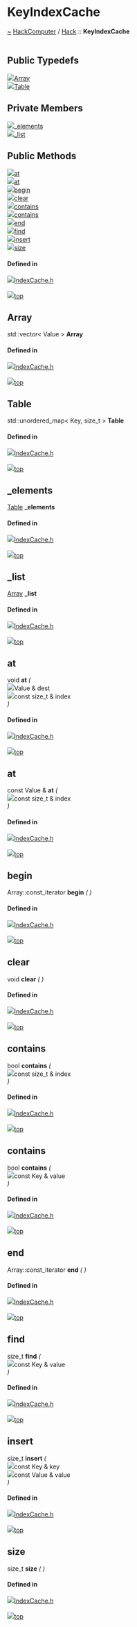 <a id="keyindexcache"></a>
<h1>KeyIndexCache</h1>
<a id="a01273"></a>
<a href="https://github.com/CharlesCarley/HackComputer#~">~</a>
<a href="index.md#index">HackComputer</a>
<span class="inline-text">/</span>
<a href="a00897.md#hack">Hack</a>
<span class="inline-text">::</span>
<span class="bold-text"><b>KeyIndexCache</b></span>
<br/>
<br/>
<a id="public-typedefs"></a>
<h2>Public Typedefs</h2>
<span class="icon-list-item"><a href="#array" class="icon-list-item"><img src="../images/class.svg" class="icon-list-item"/><span class="icon-list-item">Array</span>
</a>
</span>
<br/>
<span class="icon-list-item"><a href="#table" class="icon-list-item"><img src="../images/class.svg" class="icon-list-item"/><span class="icon-list-item">Table</span>
</a>
</span>
<br/>
<a id="private-members"></a>
<h2>Private Members</h2>
<span class="icon-list-item"><a href="#_elements" class="icon-list-item"><img src="../images/class.svg" class="icon-list-item"/><span class="icon-list-item">_elements</span>
</a>
</span>
<br/>
<span class="icon-list-item"><a href="#_list" class="icon-list-item"><img src="../images/class.svg" class="icon-list-item"/><span class="icon-list-item">_list</span>
</a>
</span>
<br/>
<a id="public-methods"></a>
<h2>Public Methods</h2>
<span class="icon-list-item"><a href="#at" class="icon-list-item"><img src="../images/class.svg" class="icon-list-item"/><span class="icon-list-item">at</span>
</a>
</span>
<br/>
<span class="icon-list-item"><a href="#at" class="icon-list-item"><img src="../images/class.svg" class="icon-list-item"/><span class="icon-list-item">at</span>
</a>
</span>
<br/>
<span class="icon-list-item"><a href="#begin" class="icon-list-item"><img src="../images/class.svg" class="icon-list-item"/><span class="icon-list-item">begin</span>
</a>
</span>
<br/>
<span class="icon-list-item"><a href="#clear" class="icon-list-item"><img src="../images/class.svg" class="icon-list-item"/><span class="icon-list-item">clear</span>
</a>
</span>
<br/>
<span class="icon-list-item"><a href="#contains" class="icon-list-item"><img src="../images/class.svg" class="icon-list-item"/><span class="icon-list-item">contains</span>
</a>
</span>
<br/>
<span class="icon-list-item"><a href="#contains" class="icon-list-item"><img src="../images/class.svg" class="icon-list-item"/><span class="icon-list-item">contains</span>
</a>
</span>
<br/>
<span class="icon-list-item"><a href="#end" class="icon-list-item"><img src="../images/class.svg" class="icon-list-item"/><span class="icon-list-item">end</span>
</a>
</span>
<br/>
<span class="icon-list-item"><a href="#find" class="icon-list-item"><img src="../images/class.svg" class="icon-list-item"/><span class="icon-list-item">find</span>
</a>
</span>
<br/>
<span class="icon-list-item"><a href="#insert" class="icon-list-item"><img src="../images/class.svg" class="icon-list-item"/><span class="icon-list-item">insert</span>
</a>
</span>
<br/>
<span class="icon-list-item"><a href="#size" class="icon-list-item"><img src="../images/class.svg" class="icon-list-item"/><span class="icon-list-item">size</span>
</a>
</span>
<br/>
<a id="defined-in"></a>
<h4>Defined in</h4>
<span class="icon-list-item"><a href="https://github.com/CharlesCarley/HackComputer/blob/master/Source/Utils/IndexCache.h#L144" class="icon-list-item"><img src="../images/file.svg" class="icon-list-item"/><span class="icon-list-item">IndexCache.h</span>
</a>
</span>
<br/>
<br/>
<span class="icon-list-item"><a href="#keyindexcache" class="icon-list-item"><img src="../images/jumpToTop.svg" class="icon-list-item"/><span class="icon-list-item">top</span>
</a>
</span>
<a id="array"></a>
<h2>Array</h2>
<span class="inline-text">std::vector&lt; Value &gt;</span>
<span class="bold-text"><b>Array</b></span>
<br/>
<a id="defined-in"></a>
<h4>Defined in</h4>
<span class="icon-list-item"><a href="https://github.com/CharlesCarley/HackComputer/blob/master/Source/Utils/IndexCache.h#L147" class="icon-list-item"><img src="../images/file.svg" class="icon-list-item"/><span class="icon-list-item">IndexCache.h</span>
</a>
</span>
<br/>
<br/>
<span class="icon-list-item"><a href="#keyindexcache" class="icon-list-item"><img src="../images/jumpToTop.svg" class="icon-list-item"/><span class="icon-list-item">top</span>
</a>
</span>
<br/>
<a id="table"></a>
<h2>Table</h2>
<span class="inline-text">std::unordered_map&lt; Key, size_t &gt;</span>
<span class="bold-text"><b>Table</b></span>
<br/>
<a id="defined-in"></a>
<h4>Defined in</h4>
<span class="icon-list-item"><a href="https://github.com/CharlesCarley/HackComputer/blob/master/Source/Utils/IndexCache.h#L146" class="icon-list-item"><img src="../images/file.svg" class="icon-list-item"/><span class="icon-list-item">IndexCache.h</span>
</a>
</span>
<br/>
<br/>
<span class="icon-list-item"><a href="#keyindexcache" class="icon-list-item"><img src="../images/jumpToTop.svg" class="icon-list-item"/><span class="icon-list-item">top</span>
</a>
</span>
<br/>
<a id="_elements"></a>
<h2>_elements</h2>
<a href="a01273.md#table">Table</a>
<span class="bold-text"><b>_elements</b></span>
<br/>
<a id="defined-in"></a>
<h4>Defined in</h4>
<span class="icon-list-item"><a href="https://github.com/CharlesCarley/HackComputer/blob/master/Source/Utils/IndexCache.h#L150" class="icon-list-item"><img src="../images/file.svg" class="icon-list-item"/><span class="icon-list-item">IndexCache.h</span>
</a>
</span>
<br/>
<br/>
<span class="icon-list-item"><a href="#keyindexcache" class="icon-list-item"><img src="../images/jumpToTop.svg" class="icon-list-item"/><span class="icon-list-item">top</span>
</a>
</span>
<br/>
<a id="_list"></a>
<h2>_list</h2>
<a href="a01273.md#array">Array</a>
<span class="bold-text"><b>_list</b></span>
<br/>
<a id="defined-in"></a>
<h4>Defined in</h4>
<span class="icon-list-item"><a href="https://github.com/CharlesCarley/HackComputer/blob/master/Source/Utils/IndexCache.h#L151" class="icon-list-item"><img src="../images/file.svg" class="icon-list-item"/><span class="icon-list-item">IndexCache.h</span>
</a>
</span>
<br/>
<br/>
<span class="icon-list-item"><a href="#keyindexcache" class="icon-list-item"><img src="../images/jumpToTop.svg" class="icon-list-item"/><span class="icon-list-item">top</span>
</a>
</span>
<br/>
<a id="at"></a>
<h2>at</h2>
<span class="inline-text">void</span>
<span class="bold-text"><b>at</b></span>
<span class="italic-text"><i>(</i></span>
<div class="paragraph">
<span class="paragraph"><img src="../images/horSpace24px.svg"/><span class="inline-text">Value &amp;</span>
<span class="inline-text">dest</span>
</span>
</div>
<div class="paragraph">
<span class="paragraph"><img src="../images/horSpace24px.svg"/><span class="inline-text">const size_t &amp;</span>
<span class="inline-text">index</span>
</span>
</div>
<span class="italic-text"><i>)</i></span>
<a id="defined-in"></a>
<h4>Defined in</h4>
<span class="icon-list-item"><a href="https://github.com/CharlesCarley/HackComputer/blob/master/Source/Utils/IndexCache.h#L172" class="icon-list-item"><img src="../images/file.svg" class="icon-list-item"/><span class="icon-list-item">IndexCache.h</span>
</a>
</span>
<br/>
<br/>
<span class="icon-list-item"><a href="#keyindexcache" class="icon-list-item"><img src="../images/jumpToTop.svg" class="icon-list-item"/><span class="icon-list-item">top</span>
</a>
</span>
<br/>
<a id="at"></a>
<h2>at</h2>
<span class="inline-text">const Value &amp;</span>
<span class="bold-text"><b>at</b></span>
<span class="italic-text"><i>(</i></span>
<div class="paragraph">
<span class="paragraph"><img src="../images/horSpace24px.svg"/><span class="inline-text">const size_t &amp;</span>
<span class="inline-text">index</span>
</span>
</div>
<span class="italic-text"><i>)</i></span>
<a id="defined-in"></a>
<h4>Defined in</h4>
<span class="icon-list-item"><a href="https://github.com/CharlesCarley/HackComputer/blob/master/Source/Utils/IndexCache.h#L180" class="icon-list-item"><img src="../images/file.svg" class="icon-list-item"/><span class="icon-list-item">IndexCache.h</span>
</a>
</span>
<br/>
<br/>
<span class="icon-list-item"><a href="#keyindexcache" class="icon-list-item"><img src="../images/jumpToTop.svg" class="icon-list-item"/><span class="icon-list-item">top</span>
</a>
</span>
<br/>
<a id="begin"></a>
<h2>begin</h2>
<span class="inline-text">Array::const_iterator</span>
<span class="bold-text"><b>begin</b></span>
<span class="italic-text"><i>(</i></span>
<span class="italic-text"><i>)</i></span>
<a id="defined-in"></a>
<h4>Defined in</h4>
<span class="icon-list-item"><a href="https://github.com/CharlesCarley/HackComputer/blob/master/Source/Utils/IndexCache.h#L219" class="icon-list-item"><img src="../images/file.svg" class="icon-list-item"/><span class="icon-list-item">IndexCache.h</span>
</a>
</span>
<br/>
<br/>
<span class="icon-list-item"><a href="#keyindexcache" class="icon-list-item"><img src="../images/jumpToTop.svg" class="icon-list-item"/><span class="icon-list-item">top</span>
</a>
</span>
<br/>
<a id="clear"></a>
<h2>clear</h2>
<span class="inline-text">void</span>
<span class="bold-text"><b>clear</b></span>
<span class="italic-text"><i>(</i></span>
<span class="italic-text"><i>)</i></span>
<a id="defined-in"></a>
<h4>Defined in</h4>
<span class="icon-list-item"><a href="https://github.com/CharlesCarley/HackComputer/blob/master/Source/Utils/IndexCache.h#L213" class="icon-list-item"><img src="../images/file.svg" class="icon-list-item"/><span class="icon-list-item">IndexCache.h</span>
</a>
</span>
<br/>
<br/>
<span class="icon-list-item"><a href="#keyindexcache" class="icon-list-item"><img src="../images/jumpToTop.svg" class="icon-list-item"/><span class="icon-list-item">top</span>
</a>
</span>
<br/>
<a id="contains"></a>
<h2>contains</h2>
<span class="inline-text">bool</span>
<span class="bold-text"><b>contains</b></span>
<span class="italic-text"><i>(</i></span>
<div class="paragraph">
<span class="paragraph"><img src="../images/horSpace24px.svg"/><span class="inline-text">const size_t &amp;</span>
<span class="inline-text">index</span>
</span>
</div>
<span class="italic-text"><i>)</i></span>
<a id="defined-in"></a>
<h4>Defined in</h4>
<span class="icon-list-item"><a href="https://github.com/CharlesCarley/HackComputer/blob/master/Source/Utils/IndexCache.h#L187" class="icon-list-item"><img src="../images/file.svg" class="icon-list-item"/><span class="icon-list-item">IndexCache.h</span>
</a>
</span>
<br/>
<br/>
<span class="icon-list-item"><a href="#keyindexcache" class="icon-list-item"><img src="../images/jumpToTop.svg" class="icon-list-item"/><span class="icon-list-item">top</span>
</a>
</span>
<br/>
<a id="contains"></a>
<h2>contains</h2>
<span class="inline-text">bool</span>
<span class="bold-text"><b>contains</b></span>
<span class="italic-text"><i>(</i></span>
<div class="paragraph">
<span class="paragraph"><img src="../images/horSpace24px.svg"/><span class="inline-text">const Key &amp;</span>
<span class="inline-text">value</span>
</span>
</div>
<span class="italic-text"><i>)</i></span>
<a id="defined-in"></a>
<h4>Defined in</h4>
<span class="icon-list-item"><a href="https://github.com/CharlesCarley/HackComputer/blob/master/Source/Utils/IndexCache.h#L194" class="icon-list-item"><img src="../images/file.svg" class="icon-list-item"/><span class="icon-list-item">IndexCache.h</span>
</a>
</span>
<br/>
<br/>
<span class="icon-list-item"><a href="#keyindexcache" class="icon-list-item"><img src="../images/jumpToTop.svg" class="icon-list-item"/><span class="icon-list-item">top</span>
</a>
</span>
<br/>
<a id="end"></a>
<h2>end</h2>
<span class="inline-text">Array::const_iterator</span>
<span class="bold-text"><b>end</b></span>
<span class="italic-text"><i>(</i></span>
<span class="italic-text"><i>)</i></span>
<a id="defined-in"></a>
<h4>Defined in</h4>
<span class="icon-list-item"><a href="https://github.com/CharlesCarley/HackComputer/blob/master/Source/Utils/IndexCache.h#L224" class="icon-list-item"><img src="../images/file.svg" class="icon-list-item"/><span class="icon-list-item">IndexCache.h</span>
</a>
</span>
<br/>
<br/>
<span class="icon-list-item"><a href="#keyindexcache" class="icon-list-item"><img src="../images/jumpToTop.svg" class="icon-list-item"/><span class="icon-list-item">top</span>
</a>
</span>
<br/>
<a id="find"></a>
<h2>find</h2>
<span class="inline-text">size_t</span>
<span class="bold-text"><b>find</b></span>
<span class="italic-text"><i>(</i></span>
<div class="paragraph">
<span class="paragraph"><img src="../images/horSpace24px.svg"/><span class="inline-text">const Key &amp;</span>
<span class="inline-text">value</span>
</span>
</div>
<span class="italic-text"><i>)</i></span>
<a id="defined-in"></a>
<h4>Defined in</h4>
<span class="icon-list-item"><a href="https://github.com/CharlesCarley/HackComputer/blob/master/Source/Utils/IndexCache.h#L200" class="icon-list-item"><img src="../images/file.svg" class="icon-list-item"/><span class="icon-list-item">IndexCache.h</span>
</a>
</span>
<br/>
<br/>
<span class="icon-list-item"><a href="#keyindexcache" class="icon-list-item"><img src="../images/jumpToTop.svg" class="icon-list-item"/><span class="icon-list-item">top</span>
</a>
</span>
<br/>
<a id="insert"></a>
<h2>insert</h2>
<span class="inline-text">size_t</span>
<span class="bold-text"><b>insert</b></span>
<span class="italic-text"><i>(</i></span>
<div class="paragraph">
<span class="paragraph"><img src="../images/horSpace24px.svg"/><span class="inline-text">const Key &amp;</span>
<span class="inline-text">key</span>
</span>
</div>
<div class="paragraph">
<span class="paragraph"><img src="../images/horSpace24px.svg"/><span class="inline-text">const Value &amp;</span>
<span class="inline-text">value</span>
</span>
</div>
<span class="italic-text"><i>)</i></span>
<a id="defined-in"></a>
<h4>Defined in</h4>
<span class="icon-list-item"><a href="https://github.com/CharlesCarley/HackComputer/blob/master/Source/Utils/IndexCache.h#L154" class="icon-list-item"><img src="../images/file.svg" class="icon-list-item"/><span class="icon-list-item">IndexCache.h</span>
</a>
</span>
<br/>
<br/>
<span class="icon-list-item"><a href="#keyindexcache" class="icon-list-item"><img src="../images/jumpToTop.svg" class="icon-list-item"/><span class="icon-list-item">top</span>
</a>
</span>
<br/>
<a id="size"></a>
<h2>size</h2>
<span class="inline-text">size_t</span>
<span class="bold-text"><b>size</b></span>
<span class="italic-text"><i>(</i></span>
<span class="italic-text"><i>)</i></span>
<a id="defined-in"></a>
<h4>Defined in</h4>
<span class="icon-list-item"><a href="https://github.com/CharlesCarley/HackComputer/blob/master/Source/Utils/IndexCache.h#L208" class="icon-list-item"><img src="../images/file.svg" class="icon-list-item"/><span class="icon-list-item">IndexCache.h</span>
</a>
</span>
<br/>
<br/>
<span class="icon-list-item"><a href="#keyindexcache" class="icon-list-item"><img src="../images/jumpToTop.svg" class="icon-list-item"/><span class="icon-list-item">top</span>
</a>
</span>
<br/>
</div>
</div>
</body>
</html>
